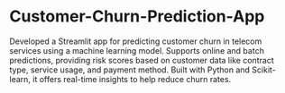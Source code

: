 # Customer-Churn-Prediction-App
Developed a Streamlit app for predicting customer churn in telecom services using a machine learning model. Supports online and batch predictions, providing risk scores based on customer data like contract type, service usage, and payment method. Built with Python and Scikit-learn, it offers real-time insights to help reduce churn rates.
